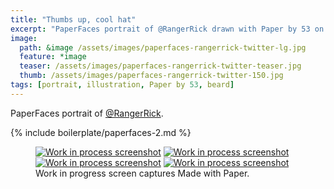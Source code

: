 ```yaml
---
title: "Thumbs up, cool hat"
excerpt: "PaperFaces portrait of @RangerRick drawn with Paper by 53 on an iPad."
image: 
  path: &image /assets/images/paperfaces-rangerrick-twitter-lg.jpg 
  feature: *image
  teaser: /assets/images/paperfaces-rangerrick-twitter-teaser.jpg
  thumb: /assets/images/paperfaces-rangerrick-twitter-150.jpg
tags: [portrait, illustration, Paper by 53, beard]
---
```


PaperFaces portrait of [@RangerRick](http://twitter.com/RangerRick).

{% include boilerplate/paperfaces-2.md %}

<figure class="third">
  <a href="{{ site.url }}/assets/images/paperfaces-rangerrick-process-1-lg.jpg"><img src="{{ site.url }}/assets/images/paperfaces-rangerrick-process-1-600.jpg" alt="Work in process screenshot"></a>
  <a href="{{ site.url }}/assets/images/paperfaces-rangerrick-process-2-lg.jpg"><img src="{{ site.url }}/assets/images/paperfaces-rangerrick-process-2-600.jpg" alt="Work in process screenshot"></a>
  <a href="{{ site.url }}/assets/images/paperfaces-rangerrick-process-3-lg.jpg"><img src="{{ site.url }}/assets/images/paperfaces-rangerrick-process-3-600.jpg" alt="Work in process screenshot"></a>
  <a href="{{ site.url }}/assets/images/paperfaces-rangerrick-process-4-lg.jpg"><img src="{{ site.url }}/assets/images/paperfaces-rangerrick-process-4-600.jpg" alt="Work in process screenshot"></a>
  <figcaption>Work in progress screen captures Made with Paper.</figcaption>
</figure>